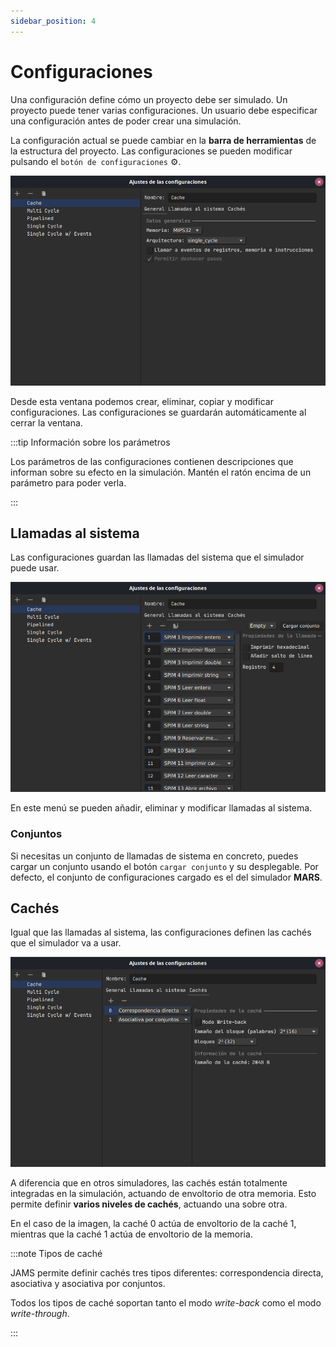 ```yaml
---
sidebar_position: 4
---
```


# Configuraciones

Una configuración define cómo un proyecto debe ser simulado. Un proyecto puede tener varias configuraciones. Un usuario
debe especificar una configuración antes de poder crear una simulación.

La configuración actual se puede cambiar en la **barra de herramientas** de la estructura del proyecto. Las
configuraciones se pueden modificar pulsando el `botón de configuraciones` ⚙.

![Configurations' menu](/img/docs/getting-started/configurations-es.png)

Desde esta ventana podemos crear, eliminar, copiar y modificar configuraciones. Las configuraciones se guardarán
automáticamente al cerrar la ventana.

:::tip Información sobre los parámetros

Los parámetros de las configuraciones contienen descripciones que informan sobre su efecto en la simulación. Mantén el
ratón encima de un parámetro para poder verla.

:::

## Llamadas al sistema

Las configuraciones guardan las llamadas del sistema que el simulador puede usar.

![Configuration's syscalls](/img/docs/getting-started/syscalls-es.png)

En este menú se pueden añadir, eliminar y modificar llamadas al sistema.

### Conjuntos

Si necesitas un conjunto de llamadas de sistema en concreto, puedes cargar un conjunto usando el botón `cargar conjunto`
y su desplegable. Por defecto, el conjunto de configuraciones cargado es el del simulador **MARS**.

## Cachés

Igual que las llamadas al sistema, las configuraciones definen las cachés que el simulador va a usar.

![Configuration's caches](/img/docs/getting-started/caches-es.png)

A diferencia que en otros simuladores, las cachés están totalmente integradas en la simulación, actuando de envoltorio
de otra memoria. Esto permite definir **varios niveles de cachés**, actuando una sobre otra.

En el caso de la imagen, la caché 0 actúa de envoltorio de la caché 1, mientras que la caché 1 actúa de envoltorio de la
memoria.

:::note Tipos de caché

JAMS permite definir cachés tres tipos diferentes: correspondencia directa, asociativa y asociativa por conjuntos.

Todos los tipos de caché soportan tanto el modo *write-back* como el modo *write-through*.

:::
